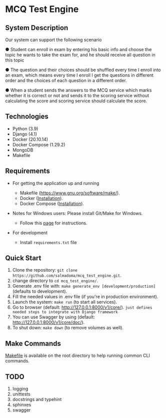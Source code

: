 # MCQ Test Engine #

## System Description ##

Our system can support the following scenario

● Student can enroll in exam by entering his basic info and choose the topic
he wants to take the exam for, and he should receive all question in this
topic

● The question and their choices should be shuffled every time I enroll into
an exam, which means every time I enroll I get the questions in different
order and the choices of each question in a different order.

● When a student sends the answers to the MCQ service which marks whether it is correct or not and sends it to the scoring service
without calculating the score and scoring service should calculate the
score.

## Technologies ##
* Python (3.9)
* Django (4.1)
* Docker (20.10.14)
* Docker Compose (1.29.2)
* MongoDB
* Makefile 

## Requirements ##
* For getting the application up and running
    * Makefile (<https://www.gnu.org/software/make/>).
    * Docker ([Installation](https://docs.docker.com/engine/installation/)).
    * Docker Compose ([Installation](https://docs.docker.com/compose/install/)).

* Notes for Windows users: Please install Git/Make for Windows.
    * Follow this [page](https://jira-dowhile.atlassian.net/wiki/spaces/TGPT/pages/389480487/Bash+Make+for+Windows#Option-3%3A-Use-Git-bash) for instructions.

* For development
    * Install `requirements.txt` file
  
## Quick Start ##
1. Clone the repository: `git clone https://github.com/salmadoma/mcq_test_engine.git`.
1. change directory to `cd mcq_test_engine/`.
1. Generate .env file with: `make generate_env [development/production]` (defaults to development).
1. Fill the needed values in .env file (if you're in production environment).
1. Launch the system: `make run` (to start all services).
1. Go to browser (default: <http://127.0.0.1:8000/v1/core/>). 
`just defines needed steps to integrate with Django framework`
1. You can use Swagger by using (default: <http://127.0.0.1:8000/v1/core/doc/>). 
1. To shut down: `make down`  (to remove volumes as well).

## Make Commands ##
[Makefile](Makefile) is available on the root directory to help running common CLI commands.


## TODO ##

1. logging
2. unittests
3. docstrings and typehint
4. sphinxes
5. swagger
